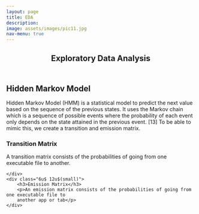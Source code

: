```yaml
---
layout: page
title: EDA
description:
image: assets/images/pic11.jpg
nav-menu: true
---
```


<!-- Main -->
<div id="main" class="alt">

<!-- One -->
<section id="one">
	<div class="inner">
		<header class="major">
			<h1>Exploratory Data Analysis</h1>
		</header>

<h2 id="content">Hidden Markov Model</h2>
<p>Hidden Markov Model (HMM) is a statistical model to predict the next value based on the 
sequence of the previous states. It uses the Markov chain which is a sequence of possible 
events where the probability of each event only depends on the state attained in the previous 
event. [13] To be able to mimic this, we create a transition and emission matrix.
</p>
<div class="row">
	<div class="6u 12u$(small)">
		<h3>Transition Matrix</h3>
		<p>A transition matrix consists of the probabilities of going from one executable file 
		to another.</p>
		
	</div>
	<div class="6u$ 12u$(small)">
		<h3>Emission Matrix</h3>
		<p>An emission matrix consists of the probabilities of going from one executable file to 
		another app or tab</p>
	</div>
</div>
</div>
</section>

</div>
